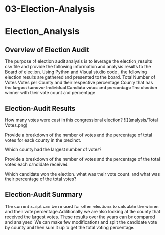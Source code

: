 # 03-Election-Analysis

# Election_Analysis

## Overview of Election Audit
The purpose of election audit analysis is to leverage the election_results csv file and provide the following information and analysis results to the Board of election.
Using Python and  Visual studio code , the following election results are  gathered and presented to the board.
Total Number of Votes
Votes per County and their respective percentage
County that has the largest turnover
Individual Candiate votes and percentage
The election winner with their vote count and percentage

## Election-Audit Results

How many votes were cast in this congressional election?
![](analysis/Total Votes.png)

Provide a breakdown of the number of votes and the percentage of total votes for each county in the precinct.

Which county had the largest number of votes?

Provide a breakdown of the number of votes and the percentage of the total votes each candidate received.

Which candidate won the election, what was their vote count, and what was their percentage of the total votes?

## Election-Audit Summary

The current script can be re used for other elections to calculate the winner and their vote percentage.Additionally we are also looking at the 
county that received the largest votes. These results over the years can be compared and analysed. We can make few modifications and split the candidate vote by county and then sum it up to get the total voting percentage.
